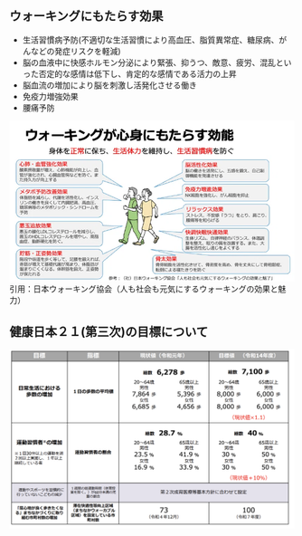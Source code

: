 ## ウォーキングにもたらす効果
- 生活習慣病予防(不適切な生活習慣により高血圧、脂質異常症、糖尿病、がんなどの発症リスクを軽減)
- 脳の血液中に快感ホルモン分泌により緊張、抑うつ、敵意、疲労、混乱といった否定的な感情は低下し、肯定的な感情である活力の上昇
- 脳血流の増加により脳を刺激し活発化させる働き
- 免疫力増強効果
- 腰痛予防

![歩行効果](image.png)
引用：日本ウォーキング協会（人も社会も元気にするウォーキングの効果と魅力）

## 健康日本２１(第三次)の目標について

![目標](image-2.png)

